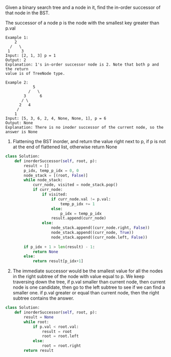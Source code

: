 Given a binary search tree and a node in it, find the in-order successor of that node in the BST.

The successor of a node p is the node with the smallest key greater than p.val

```
Example 1:
    2
  /   \
 1     3
Input: [2, 1, 3] p = 1
Output: 2
Explanation: 1's in-order successor node is 2. Note that both p and the return 
value is of TreeNode type.

Example 2: 
            5
          /   \
        3      6
       / \   
      2   4 
     / 
    1
Input: [5, 3, 6, 2, 4, None, None, 1], p = 6
Output: None
Explanation: There is no inoder successor of the current node, so the answer is None
```

1. Flattening the BST inorder, and return the value right next to p, if p is not at the end 
of flattened list, otherwise return None

```python
class Solution:
    def inorderSuccessor(self, root, p):
        result = []
        p_idx, temp_p_idx = 0, 0
        node_stack = [(root, False)]
        while node_stack:
            curr_node, visited = node_stack.pop()
            if curr_node:
                if visited:
                    if curr_node.val != p.val:
                        temp_p_idx += 1
                    else:
                        p_idx = temp_p_idx
                    result.append(curr_node)
                else:
                    node_stack.append((curr_node.right, False))
                    node_stack.append((curr_node, True))
                    node_stack.append((curr_node.left, False))
        
        if p_idx + 1 > len(result) - 1:
            return None
        else:
            return result[p_idx+1]
```

2. 
    The immediate successor would be the smallest value for all the nodes in the right subtree of the node with 
    value equal to p. We keep traversing down the tree, if p.val smaller than current node, then current node is one
    candidate, then go to the left subtree to see if we can find a smaller one. if p.val greater or equal than current
    node, then the right subtree contains the answer. 
    
```python
class Solution:
    def inorderSuccessor(self, root, p):
        result = None
        while root:
            if p.val < root.val:
                result = root
                root = root.left
            else:
                root = root.right
        return result
```